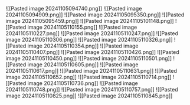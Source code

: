 ![[Pasted image 20241105094740.png]]
![[Pasted image 20241105094909.png]]
![[Pasted image 20241105095350.png]]
![[Pasted image 20241105095459.png]]
  ![[Pasted image 20241105101148.png]]
  ![[Pasted image 20241105110155.png]]
  ![[Pasted image 20241105110227.png]]
  ![[Pasted image 20241105110247.png]]
  ![[Pasted image 20241105110306.png]]
  ![[Pasted image 20241105110326.png]]
  ![[Pasted image 20241105110354.png]]
  ![[Pasted image 20241105110407.png]]
  ![[Pasted image 20241105110426.png]]
  ![[Pasted image 20241105110450.png]]
  ![[Pasted image 20241105110501.png]]
  ![[Pasted image 20241105110605.png]]
  ![[Pasted image 20241105110617.png]]
  ![[Pasted image 20241105110631.png]]
  ![[Pasted image 20241105110652.png]]
  ![[Pasted image 20241105110714.png]]
  ![[Pasted image 20241105110736.png]]
  ![[Pasted image 20241105110748.png]]
  ![[Pasted image 20241105110757.png]]
  ![[Pasted image 20241105110825.png]]
  ![[Pasted image 20241105110845.png]]